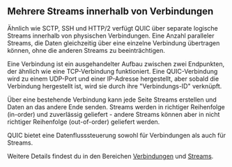 ## Mehrere Streams innerhalb von Verbindungen

Ähnlich wie SCTP, SSH und HTTP/2 verfügt QUIC über separate logische Streams innerhalb von physischen Verbindungen. Eine Anzahl paralleler Streams, die Daten gleichzeitig über eine einzelne Verbindung übertragen können, ohne die anderen Streams zu beeinträchtigen.

Eine Verbindung ist ein ausgehandelter Aufbau zwischen zwei Endpunkten, der ähnlich wie eine TCP-Verbindung funktioniert. Eine QUIC-Verbindung wird zu einem UDP-Port und einer IP-Adresse hergestellt, aber sobald die Verbindung hergestellt ist, wird sie durch ihre "Verbindungs-ID" verknüpft.

Über eine bestehende Verbindung kann jede Seite Streams erstellen und Daten an das andere Ende senden. Streams werden in richtiger Reihenfolge (in-order) und zuverlässig geliefert - andere Streams können aber in nicht richtiger Reihenfolge (out-of-order) geliefert werden.

QUIC bietet eine Datenflusssteuerung sowohl für Verbindungen als auch für Streams.

Weitere Details findest du in den Bereichen [Verbindungen](quic-connections.md) und
[Streams](quic-streams.md).
